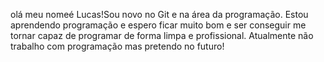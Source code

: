 olá meu nomeé Lucas!Sou novo no Git e na área da programação.
Estou aprendendo programação e espero ficar muito bom e ser conseguir me tornar capaz de programar de forma limpa e profissional.
Atualmente não trabalho com programação mas pretendo no futuro!

